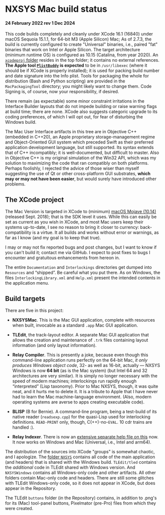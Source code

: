# NXSYS Mac build status
#### 24 February 2022 rev 1 Dec 2024

This code builds completely and cleanly under XCode 16.1 (16840) under macOS Sequoia 15.1.1, for 64-bit M3 (Apple Silicon) Mac; As of 2.7.3, the build is currently configured to create "Universal" binaries, i.e., paired "fat" binaries that work on Intel or Apple Silicon. The target architecture (minimum runtime OS) is configured as 10.15 (Catalina, from year 2020).  An [`xcodeproj` folder](https://github.com/BernardGreenberg/NXSYS/tree/master/NXSYSMac.xcodeproj) resides in the top folder; it contains no external references. **The Apple tool [`PlistBuddy`](https://www.marcosantadev.com/manage-plist-files-plistbuddy/) is expected** to be in `/usr/libexec` (where it should be if XCode is properly installed); it is used for packing build number and date signature into the Info plist.  Tools for packaging the whole for distribution (Bash and Python scripting) are provided in the `MacPackagingTool` directory; you might likely want to change them.  Code Signing is, of course, now your responsibility, if desired.

There remain (as expectable) some minor constraint irritations in the Interface Builder layouts that do not impede building or raise warning flags at build time; there are none. XCode also suggests categoric upgrade to its coding preferences, of which I will opt out, for fear of disturbing the Windows build.

The Mac User Interface artifacts in this tree are in Objective C++ (embedded in C++20), an Apple proprietary storage-management regime and Object-Oriented GUI system which preceded Swift as their   preferred application development language, but still supported. Its syntax extends that of C++ incompatibly; it is well-documented, but difficult to master.  Also in Objective C++ is my original simulation of the Win32 API, which was my solution to maximizing the code that ran compatibly on both platforms.  Perhaps foolishly, I rejected the advice of those wiser than myself suggesting the use of Qt or other cross-platform GUI substrates, **which may or may not have been easier**, but would surely have introduced other problems.

## The XCode project

The Mac Version is targeted in XCode to (minimum) [macOS Mojave (10.14)](https://en.wikipedia.org/wiki/MacOS_Mojave) (released Sept. 2018); that is the SDK level it uses.   While this can easily be set as current as you wish in XCode, and most Mac users keep their systems up-to-date, I see no reason to bring it closer to currency: back-compatibility is a virtue. 
It all builds and works without error or warnings, as far as I know (and my goal is to keep that true).

I may or may not fix reported bugs and post changes, but I want to know if you can't build it; contact me via GitHub. I expect to post fixes to bugs I encounter and gratuitous enhancements from hereon in.

The entire `Documentation` and `Interlockings` directories get dumped into `Resources` and “shipped”. Be careful what you put there.  As on Windows, the files `InterlockingLibrary.xml` and `Help.xml` present the intended contents in the application menu.

## Build targets

There are five in this project:

- **NXSYSMac**. This is the Mac GUI application, complete with resources when built, invocable as a standard `.app` Mac GUI application.

- **TLEdit**, the track-layout editor.  A separate Mac GUI application that allows the creation and maintenance of `.trk` files containing layout information (and only layout information).

- **Relay Compiler**. This is presently a joke, because even though this command-line application runs perfectly on the 64-bit Mac, *it only produces Windows object code*, 32- as well as 16-bit, actually — NXSYS Windows is now **64 bit** (as is the Mac system) (but Intel 64 and 32 architectures are very similar).  It is simply no longer necessary with the speed of modern machines; interlockings run rapidly enough “interpreted” (Lisp taxonomy).  Prior to Mac NXSYS, though, it was quite neat, and it hurts me to delete it. It is a tribute to Apple that I have never had to learn the Mac machine-language environment.  (Also, modern operating systems are averse to apps creating executable code).

- **BLISP** (B for Bernie).  A command-line program, being a test-build of its native reader (`readsexp.cpp`) for the quasi-Lisp used for interlocking definitions.  `READ-PRINT` only, though, C(++)-no-`EVAL`. 10 cdr trains are handled :).

- **Relay Indexer**. There is now an [extensive separate help file on this](https://github.com/BernardGreenberg/NXSYS/blob/master/Relay%20Index/RelayIndex.md) now. It now works on Windows and Mac (Universal, i.e., Intel and arm64).

The distribution of the sources into XCode "groups" is somewhat chaotic, and I apologize.  The [folder `NXSYS`](https://github.com/BernardGreenberg/NXSYS/tree/master/NXSYS) contains all code of the main application (and headers) that is shared with the Windows build.  `TLEdit/tled` contains the *additional* code in TLEdit shared with Windows version. And `NXSYSWindows` contains all Windows-only code and other artifacts.  All other folders contain Mac-only code and headers.  There are still some glitches with TLEdit Windows-only code, so it does not appear in XCode, but does appear in the Repository.

The TLEdit `buttons` folder (in the Repository) contains, in addition to .png's for its (Mac) tool-panel buttons, Pixelmator (pre-Pro) files from which they were created.

